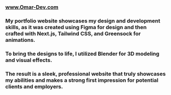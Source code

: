 ### www.Omar-Dev.com

### My portfolio website showcases my design and development skills, as it was created using Figma for design and then crafted with Next.js, Tailwind CSS, and Greensock for animations.

### To bring the designs to life, I utilized Blender for 3D modeling and visual effects.

### The result is a sleek, professional website that truly showcases my abilities and makes a strong first impression for potential clients and employers.
